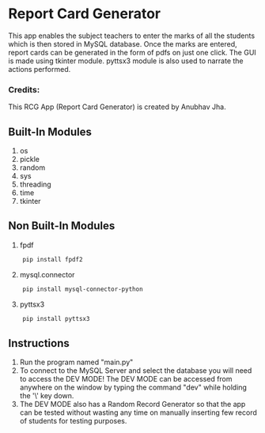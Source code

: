 
# Report Card Generator

This app enables the subject teachers to enter the marks of all the students which is then stored in MySQL database. Once the marks are entered, report cards can be generated in the form of pdfs on just one click. The GUI is made using tkinter module. pyttsx3 module is also used to narrate the actions performed.

### Credits:

This RCG App (Report Card Generator) is created by Anubhav Jha.
## Built-In Modules
1. os
2. pickle
3. random
4. sys
5. threading
6. time
7. tkinter
## Non Built-In Modules

1. fpdf 
```bash
    pip install fpdf2
```
2. mysql.connector
```bash
    pip install mysql-connector-python
```
3. pyttsx3
```bash
    pip install pyttsx3
```
## Instructions

1. Run the program named "main.py"
2. To connect to the MySQL Server and select the database you will
   need to access the DEV MODE!
   The DEV MODE can be accessed from anywhere on the window by 
   typing the command "dev" while holding the '\\' key down.
3. The DEV MODE also has a Random Record Generator so that the
   app can be tested without wasting any time on manually inserting
   few record of students for testing purposes.
